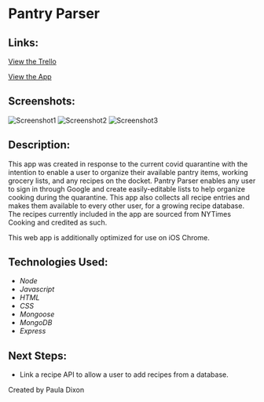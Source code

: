 # Pantry Parser

## Links:

[View the Trello](https://trello.com/b/3BGojm1L/parse-pantry)

[View the App](https://parsepantry.herokuapp.com/#)

## Screenshots:

![Screenshot1](https://i.imgur.com/Eooz1Ez.png)
![Screenshot2](https://i.imgur.com/6sBPpiq.png)
![Screenshot3](https://i.imgur.com/bdopj1Y.png)


## Description:

This app was created in response to the current covid quarantine with the intention to enable a user to organize their available pantry items, working grocery lists, and any recipes on the docket. Pantry Parser enables any user to sign in through Google and create easily-editable lists to help organize cooking during the quarantine. This app also collects all recipe entries and makes them available to every other user, for a growing recipe database. The recipes currently included in the app are sourced from NYTimes Cooking and credited as such.

This web app is additionally optimized for use on iOS Chrome.

## Technologies Used:

- _Node_
- _Javascript_
- _HTML_
- _CSS_
- _Mongoose_
- _MongoDB_
- _Express_


## Next Steps:

- Link a recipe API to allow a user to add recipes from a database.


Created by Paula Dixon